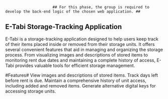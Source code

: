                          ## For this phase, the group is required to develop the back-end logic of the chosen web application. ##
##  E-Tabi Storage-Tracking Application ##

E-Tabi is a storage-tracking application designed to help users keep track of their items placed inside or removed from their storage units. It offers several convenient features that aid in managing and organizing the storage process. From visualizing images and descriptions of stored items to monitoring rent due dates and maintaining a complete history of access, E-Tabi provides valuable tools for efficient storage management.

#Features#
View images and descriptions of stored items.
Track days left before rent is due.
Maintain a comprehensive history of unit access, including added and removed items.
Generate alternative digital keys for accessing storage units.
